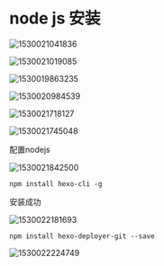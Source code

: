 # node js 安装

![1530021041836](C:\Users\ADMINI~1\AppData\Local\Temp\1530021041836.png)

![1530021019085](C:\Users\ADMINI~1\AppData\Local\Temp\1530021019085.png)

![1530019863235](C:\Users\ADMINI~1\AppData\Local\Temp\1530019863235.png)

![1530020984539](C:\Users\ADMINI~1\AppData\Local\Temp\1530020984539.png)



![1530021718127](C:\Users\ADMINI~1\AppData\Local\Temp\1530021718127.png)

![1530021745048](C:\Users\ADMINI~1\AppData\Local\Temp\1530021745048.png)

配置nodejs

![1530021842500](C:\Users\ADMINI~1\AppData\Local\Temp\1530021842500.png)



```
npm install hexo-cli -g
```

安装成功

![1530022181693](C:\Users\ADMINI~1\AppData\Local\Temp\1530022181693.png)



```
npm install hexo-deployer-git --save
```

![1530022224749](C:\Users\ADMINI~1\AppData\Local\Temp\1530022224749.png)

